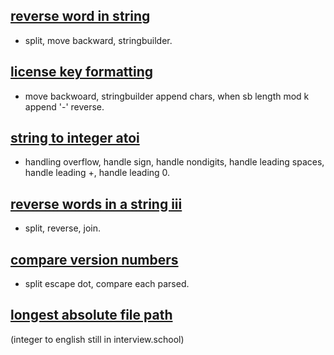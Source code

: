 
## [reverse word in string](https://leetcode.com/problems/reverse-words-in-a-string/) 
- split, move backward, stringbuilder. 

## [license key formatting](https://leetcode.com/problems/license-key-formatting/) 
- move backwoard, stringbuilder append chars, when sb length mod k append '-' reverse.

## [string to integer atoi](https://leetcode.com/problems/string-to-integer-atoi/) 
- handling overflow, handle sign, handle nondigits, handle leading spaces, handle leading +, handle leading 0.

## [reverse words in a string iii](https://leetcode.com/problems/reverse-words-in-a-string-iii/)
- split, reverse, join.

## [compare version numbers](https://leetcode.com/problems/compare-version-numbers/)
- split escape dot, compare each parsed.

## [longest absolute file path](https://leetcode.com/problems/longest-absolute-file-path/)

(integer to english still in interview.school)